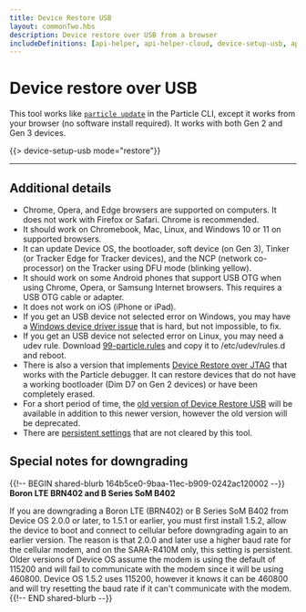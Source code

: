 ```yaml
---
title: Device Restore USB
layout: commonTwo.hbs
description: Device restore over USB from a browser
includeDefinitions: [api-helper, api-helper-cloud, device-setup-usb, api-helper-protobuf, api-helper-usb, api-helper-extras, webdfu, zip]
---
```


# Device restore over USB

This tool works like [`particle update`](/reference/developer-tools/cli/#particle-update) in the Particle CLI, except it works from your browser (no software install required). It works with both Gen 2 and Gen 3 devices. 

{{> device-setup-usb mode="restore"}}

---

## Additional details

- Chrome, Opera, and Edge browsers are supported on computers. It does not work with Firefox or Safari. Chrome is recommended.
- It should work on Chromebook, Mac, Linux, and Windows 10 or 11 on supported browsers.
- It can update Device OS, the bootloader, soft device (on Gen 3), Tinker (or Tracker Edge for Tracker devices), and the NCP (network co-processor) on the Tracker using DFU mode (blinking yellow). 
- It should work on some Android phones that support USB OTG when using Chrome, Opera, or Samsung Internet browsers. This requires a USB OTG cable or adapter.
- It does not work on iOS (iPhone or iPad).
- If you get an USB device not selected error on Windows, you may have a [Windows device driver issue](https://github.com/rickkas7/particle_notes/tree/master/fixing-windows-10-serial-drivers) that is hard, but not impossible, to fix.
- If you get an USB device not selected error on Linux, you may need a udev rule. Download [99-particle.rules](/assets/files/50-particle.rules) and copy it to /etc/udev/rules.d and reboot.
- There is also a version that implements [Device Restore over JTAG](/tools/device-restore/device-restore-jtag/) that works with the Particle debugger. It can restore devices that do not have a working bootloader (Dim D7 on Gen 2 devices) or have been completely erased.
- For a short period of time, the [old version of Device Restore USB](/tools/device-restore/device-restore-usb-old/) will be available in addition to this newer version, however the old version will be deprecated.
- There are [persistent settings](/reference/device-os/api/persistent-settings/persistent-settings/) that are not cleared by this tool.

## Special notes for downgrading

{{!-- BEGIN shared-blurb 164b5ce0-9baa-11ec-b909-0242ac120002 --}}
**Boron LTE BRN402 and B Series SoM B402**

If you are downgrading a Boron LTE (BRN402) or B Series SoM B402 from Device OS 2.0.0 or later, to 1.5.1 or earlier, you must first install 1.5.2, allow the device to boot and connect to cellular before downgrading again to an earlier version. The reason is that 2.0.0 and later use a higher baud rate for the cellular modem, and on the SARA-R410M only, this setting is persistent. Older versions of Device OS assume the modem is using the default of 115200 and will fail to communicate with the modem since it will be using 460800. Device OS 1.5.2 uses 115200, however it knows it can be 460800 and will try resetting the baud rate if it can't communicate with the modem.
{{!-- END shared-blurb --}}

